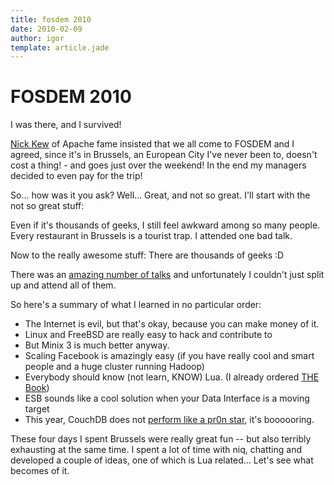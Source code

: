 ```yaml
---
title: fosdem 2010
date: 2010-02-09
author: igor
template: article.jade
---
```


# FOSDEM 2010

I was there, and I survived!

[Nick Kew](http://bahumbug.wordpress.com/) of Apache fame insisted that we all come to FOSDEM and I agreed, since it's in Brussels, an European City I've never been to, doesn't cost a thing! - and goes just over the weekend!
In the end my managers decided to even pay for the trip!

So… how was it you ask? Well… Great, and not so great.
I'll start with the not so great stuff:

Even if it's thousands of geeks, I still feel awkward among so many people.
Every restaurant in Brussels is a tourist trap.
I attended one bad talk.

Now to the really awesome stuff: There are thousands of geeks :D

There was an [amazing number of talks](http://fosdem.org/2010/schedule/days) and unfortunately I couldn't just split up and attend all of them.

So here's a summary of what I learned in no particular order:

- The Internet is evil, but that's okay, because you can make money of it.
- Linux and FreeBSD are really easy to hack and contribute to
- But Minix 3 is much better anyway.
- Scaling Facebook is amazingly easy (if you have really cool and smart people and a huge cluster running Hadoop)
- Everybody should know (not learn, KNOW) Lua.
  (I already ordered [THE Book](http://www.amazon.com/exec/obidos/ASIN/8590379825/lua-home-20))
- ESB sounds like a cool solution when your Data Interface is a moving target
- This year, CouchDB does not [perform like a pr0n star](http://www.slideshare.net/mattetti/couchdb-perform-like-a-pr0n-star), it's boooooring.

These four days I spent Brussels were really great fun -- but also terribly exhausting at the same time.
I spent a lot of time with niq, chatting and developed a couple of ideas, one of which is Lua related…
Let's see what becomes of it.
